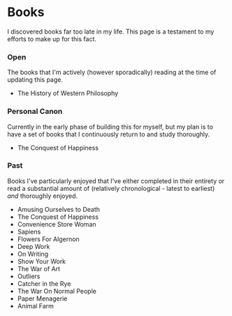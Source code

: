 # Books 

I discovered books far too late in my life. This page is a testament to my efforts to make up for this fact.

### Open

The books that I'm actively (however sporadically) reading at the time of updating this page.

- The History of Western Philosophy

### Personal Canon

Currently in the early phase of building this for myself, but my plan is to have a set of books
that I continuously return to and study thoroughly.

- The Conquest of Happiness

### Past

Books I've particularly enjoyed that I've either completed in their entirety or read a substantial amount of (relatively chronological - latest to earliest) *and* thoroughly enjoyed.

- Amusing Ourselves to Death
- The Conquest of Happiness
- Convenience Store Woman
- Sapiens
- Flowers For Algernon
- Deep Work
- On Writing
- Show Your Work
- The War of Art
- Outliers
- Catcher in the Rye
- The War On Normal People
- Paper Menagerie
- Animal Farm